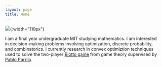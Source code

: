 ```yaml
---
layout: page
title: Home
---
```


![]({{site.baseurl}}/assets/PH-photo.jpeg){:width="110px"}

I am a final year undergraduate MIT studying mathematics. I am interested in decision-making problems involving optimization, discrete probability, and combinatorics. I currently research in convex optimiztion techniques used to solve the two-player [Blotto game](https://en.wikipedia.org/wiki/Blotto_game) from game theory supervised by [Pablo Parrilo](https://www.mit.edu/~parrilo/).

